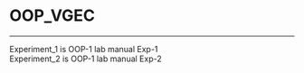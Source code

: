 # OOP_VGEC
<hr>
Experiment_1 is OOP-1 lab manual Exp-1 <br>
Experiment_2 is OOP-1 lab manual Exp-2 
